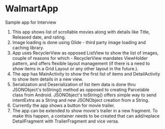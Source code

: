 # WalmartApp
Sample app for Interview

1) This app shows list of scrollable movies along with details like Title, Released date, and rating.
2) Image loading is done using Glide - third party image loading and caching library.
3) App uses RecyclerView as opposed ListView to show the list of images, couple of reasons for which -
   RecyclerView mandates ViewHolder pattern, and
   offers flexible layout management (if there is a need to show items in a Grid Layout or any
   other layout in the future.).
4) The app has MainActivity to show the first list of items and DetailActivity to show item details
   in a new view.
5) Serialization and Deserialization of list item data is done thru JSONObject's toString() method as
   opposed to creating Parcelable class from Android. JSONObject's toString() offers simple way to
   send intentExtra as a String and new JSONObject creation from a String.
6) Currently the app shows a button for movie trailer.
6) The app can be extended to show movie's trailer in a new fragment. To make this happen, a container
   needs to be created that can add/replace DetailFragment with TrailerFragment and vice versa.

